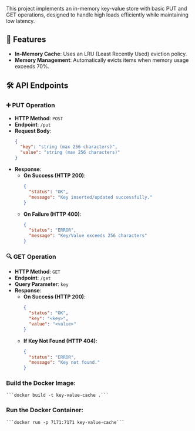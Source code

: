 This project implements an in-memory key-value store with basic PUT and GET operations, designed to handle high loads efficiently while maintaining low latency.

## 🌟 Features
- **In-Memory Cache**: Uses an LRU (Least Recently Used) eviction policy.
- **Memory Management**: Automatically evicts items when memory usage exceeds 70%.

## 🛠️ API Endpoints

### ➕ PUT Operation
- **HTTP Method**: `POST`
- **Endpoint**: `/put`
- **Request Body**:
  ```json
  {
    "key": "string (max 256 characters)",
    "value": "string (max 256 characters)"
  }
  ```
- **Response**:
  - **On Success (HTTP 200)**:
    ```json
    {
      "status": "OK",
      "message": "Key inserted/updated successfully."
    }
    ```
  - **On Failure (HTTP 400)**:
    ```json
    {
      "status": "ERROR",
      "message": "Key/Value exceeds 256 characters"
    }
    ```

### 🔍 GET Operation
- **HTTP Method**: `GET`
- **Endpoint**: `/get`
- **Query Parameter**: `key`
- **Response**:
  - **On Success (HTTP 200)**:
    ```json
    {
      "status": "OK",
      "key": "<key>",
      "value": "<value>"
    }
    ```
  - **If Key Not Found (HTTP 404)**:
    ```json
    {
      "status": "ERROR",
      "message": "Key not found."
    }
    ```
### Build the Docker Image:
    ```docker build -t key-value-cache .```
### Run the Docker Container:
    ```docker run -p 7171:7171 key-value-cache```

